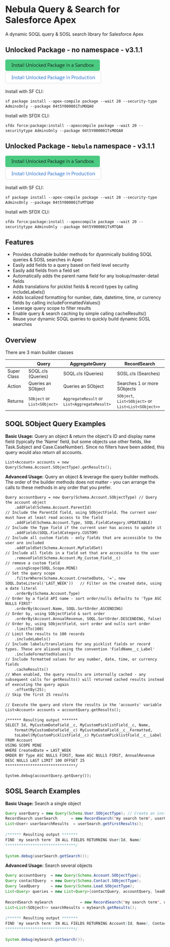 # Nebula Query & Search for Salesforce Apex

A dynamic SOQL query & SOSL search library for Salesforce Apex

## Unlocked Package - no namespace - v3.1.1

[![Install Unlocked Package in a Sandbox](./images/btn-install-unlocked-package-sandbox.png)](https://test.salesforce.com/packaging/installPackage.apexp?p0=04t5Y000001TsMOQA0)
[![Install Unlocked Package in Production](./images/btn-install-unlocked-package-production.png)](https://login.salesforce.com/packaging/installPackage.apexp?p0=04t5Y000001TsMOQA0)

Install with SF CLI:

```shell
sf package install --apex-compile package --wait 20 --security-type AdminsOnly --package 04t5Y000001TsMOQA0
```

Install with SFDX CLI:

```shell
sfdx force:package:install --apexcompile package --wait 20 --securitytype AdminsOnly --package 04t5Y000001TsMOQA0
```

## Unlocked Package - `Nebula` namespace - v3.1.1

[![Install Unlocked Package in a Sandbox](./images/btn-install-unlocked-package-sandbox.png)](https://test.salesforce.com/packaging/installPackage.apexp?p0=04t5Y000001TsMTQA0)
[![Install Unlocked Package in Production](./images/btn-install-unlocked-package-production.png)](https://login.salesforce.com/packaging/installPackage.apexp?p0=04t5Y000001TsMTQA0)

Install with SF CLI:

```shell
sf package install --apex-compile package --wait 20 --security-type AdminsOnly --package 04t5Y000001TsMTQA0
```

Install with SFDX CLI:

```shell
sfdx force:package:install --apexcompile package --wait 20 --securitytype AdminsOnly --package 04t5Y000001TsMTQA0
```

## Features

- Provides chainable builder methods for dyanmically building SOQL queries & SOSL searches in Apex
- Easily add fields to a query based on field level security
- Easily add fields from a field set
- Automatically adds the parent name field for any lookup/master-detail fields
- Adds translations for picklist fields & record types by calling includeLabels()
- Adds localized formatting for number, date, datetime, time, or currency fields by calling includeFormattedValues()
- Leverage query scope to filter results
- Enable query & search caching by simple calling cacheResults()
- Reuse your dynamic SOQL queries to quickly build dynamic SOSL searches

## Overview

There are 3 main builder classes

| &nbsp;      | Query                        | AggregateQuery                               | RecordSearch                                        |
| ----------- | ---------------------------- | -------------------------------------------- | --------------------------------------------------- |
| Super Class | SOQL.cls (Queries)           | SOQL.cls (Queries)                           | SOSL.cls (Searches)                                 |
| Action      | Queries an SObject           | Queries an SObject                           | Searches 1 or more SObjects                         |
| Returns     | `SObject` or `List<SObject>` | `AggregateResult` or `List<AggregateResult>` | `SObject`, `List<SObject>` or `List<List<SObject>>` |

## SOQL SObject Query Examples

**Basic Usage:** Query an object & return the object's ID and display name field (typically the 'Name' field, but some objects use other fields, like Task.Subject and Case.CaseNumber). Since no filters have been added, this query would also return all accounts.

```
List<Account> accounts = new Query(Schema.Account.SObjectType).getResults();
```

**Advanced Usage:** Query an object & leverage the query builder methods. The order of the builder methods does not matter - you can arrange the calls to these methods in any order that you prefer.

```
Query accountQuery = new Query(Schema.Account.SObjectType) // Query the account object
    .addField(Schema.Account.ParentId)                                                 // Include the ParentId field, using SObjectField. The current user must have at least read access to the field
    .addField(Schema.Account.Type, SOQL.FieldCategory.UPDATEABLE)                      // Include the Type field if the current user has access to update it
    .addFields(SOQL.FieldCategory.CUSTOM)                                              // Include all custom fields - only fields that are accessible to the user are included
    .addFieldSet(Schema.Account.MyFieldSet)                                            // Include all fields in a field set that are accessible to the user
    .removeField(Schema.Account.My_Custom_Field__c)                                    // remove a custom field
    .usingScope(SOQL.Scope.MINE)                                                       // Set the query scope
    .filterWhere(Schema.Account.CreatedDate, '=', new SOQL.DateLiteral('LAST_WEEK'))   // Filter on the created date, using a date literal
    .orderBy(Schema.Account.Type)                                                      // Order by a field API name - sort order/nulls defaults to 'Type ASC NULLS FIRST'
    .orderBy(Account.Name, SOQL.SortOrder.ASCENDING)                                   // Order by, using SObjectField & sort order
    .orderBy(Account.AnnualRevenue, SOQL.SortOrder.DESCENDING, false)                  // Order by, using SObjectField, sort order and nulls sort order
    .limitTo(100)                                                                      // Limit the results to 100 records
    .includeLabels()                                                                   // Include labels/translations for any picklist fields or record types. These are aliased using the convention 'FieldName__c_Label'
    .includeFormattedValues()                                                          // Include formatted values for any number, date, time, or currency fields
    .cacheResults()                                                                    // When enabled, the query results are internally cached - any subsequent calls for getResults() will returned cached results instead of executing the query again
    .offsetBy(25);                                                                     // Skip the first 25 results

// Execute the query and store the results in the 'accounts' variable
List<Account> accounts = accountQuery.getResults();

/****** Resulting output *******
SELECT Id, MyCustomDateField__c, MyCustomPicklistField__c, Name,
    format(MyCustomDateField__c) MyCustomDateField__c__Formatted,
    toLabel(MyCustomPicklistField__c) MyCustomPicklistField__c__Label
FROM Account
USING SCOPE MINE
WHERE CreatedDate = LAST_WEEK
ORDER BY Type ASC NULLS FIRST, Name ASC NULLS FIRST, AnnualRevenue DESC NULLS LAST LIMIT 100 OFFSET 25
*******************************/

System.debug(accountQuery.getQuery());
```

## SOSL Search Examples

**Basic Usage:** Search a single object

```java
Query userQuery = new Query(Schema.User.SObjectType); // Create an instance of Query for an SObject - you can include additional fields, filters, etc
RecordSearch userSearch      = new RecordSearch('my search term', userQuery);   // Create a new RecordSearch instance with a search term & instance of Query
List<User> userSearchResults  = userSearch.getFirstResults();                     // RecordSearch returns a list of lists of sobjects - getFirstResults() returns the first list

/****** Resulting output *******
FIND 'my search term' IN ALL FIELDS RETURNING User(Id, Name)
*******************************/

System.debug(userSearch.getSearch());
```

**Advanced Usage:** Search several objects

```java
Query accountQuery  = new Query(Schema.Account.SObjectType);                  // Create an instance of Query for the Account object
Query contactQuery  = new Query(Schema.Contact.SObjectType);                  // Create an instance of Query for the Contact object
Query leadQuery     = new Query(Schema.Lead.SObjectType);                     // Create an instance of Query for the Lead object
List<Query> queries = new List<Query>{contactQuery, accountQuery, leadQuery}; // Add the Query queries to a list

RecordSearch mySearch            = new RecordSearch('my search term', queries); // Create a new RecordSearch instance with a search term & the list of Query queries
List<List<SObject>> searchResults = mySearch.getResults();                        // Returns all search results

/****** Resulting output *******
FIND 'my search term' IN ALL FIELDS RETURNING Account(Id, Name), Contact(Id, Name), Lead(Id, Name)
*******************************/

System.debug(mySearch.getSearch());
```
